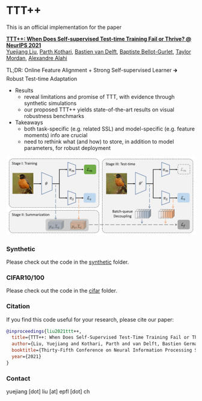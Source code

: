 # TTT++

This is an official implementation for the paper

**[TTT++: When Does Self-supervised Test-time Training Fail or Thrive? @ NeurIPS 2021](https://papers.nips.cc/paper/2021/hash/b618c3210e934362ac261db280128c22-Abstract.html)**
<br>
<a href="https://sites.google.com/view/yuejiangliu/">Yuejiang Liu</a>,
<a href="https://thedebugger811.github.io/">Parth Kothari</a>,
<a href="https://people.epfl.ch/bastien.vandelft?lang=en">Bastien van Delft</a>,
<a href="https://www.linkedin.com/in/baptiste-bellot-gurlet-9ba170131/">Baptiste Bellot-Gurlet</a>,
<a href="https://people.epfl.ch/taylor.mordan?lang=en">Taylor Mordan</a>,
<a href="https://people.epfl.ch/alexandre.alahi/?lang=en/">Alexandre Alahi</a>
<br>

TL;DR: Online Feature Alignment + Strong Self-supervised Learner &#129138; Robust Test-time Adaptation 

* Results
	* reveal limitations and promise of TTT, with evidence through synthetic simulations
	* our proposed TTT++ yields state-of-the-art results on visual robustness benchmarks
* Takeaways
	* both task-specific (e.g. related SSL) and model-specific (e.g. feature moments) info are crucial
	* need to rethink what (and how) to store, in addition to model parameters, for robust deployment

<p align="center">
  <img src="docs/thumbnail.png" width="600">
</p>

### Synthetic

Please check out the code in the [synthetic](synthetic) folder.

### CIFAR10/100

Please check out the code in the [cifar](cifar) folder.

### Citation

If you find this code useful for your research, please cite our paper:

```bibtex
@inproceedings{liu2021ttt++,
  title={TTT++: When Does Self-Supervised Test-Time Training Fail or Thrive?},
  author={Liu, Yuejiang and Kothari, Parth and van Delft, Bastien Germain and Bellot-Gurlet, Baptiste and Mordan, Taylor and Alahi, Alexandre},
  booktitle={Thirty-Fifth Conference on Neural Information Processing Systems},
  year={2021}
}
```


### Contact

yuejiang [dot] liu [at] epfl [dot] ch